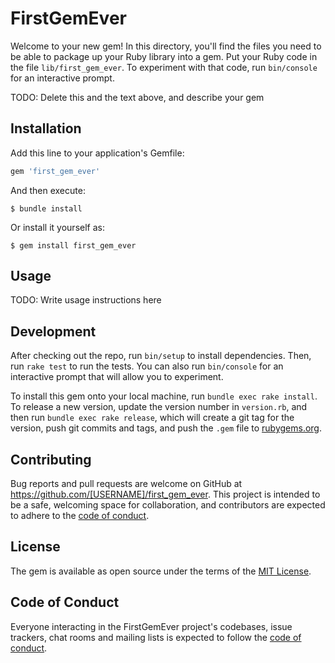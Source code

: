 # FirstGemEver

Welcome to your new gem! In this directory, you'll find the files you need to be able to package up your Ruby library into a gem. Put your Ruby code in the file `lib/first_gem_ever`. To experiment with that code, run `bin/console` for an interactive prompt.

TODO: Delete this and the text above, and describe your gem

## Installation

Add this line to your application's Gemfile:

```ruby
gem 'first_gem_ever'
```

And then execute:

    $ bundle install

Or install it yourself as:

    $ gem install first_gem_ever

## Usage

TODO: Write usage instructions here

## Development

After checking out the repo, run `bin/setup` to install dependencies. Then, run `rake test` to run the tests. You can also run `bin/console` for an interactive prompt that will allow you to experiment.

To install this gem onto your local machine, run `bundle exec rake install`. To release a new version, update the version number in `version.rb`, and then run `bundle exec rake release`, which will create a git tag for the version, push git commits and tags, and push the `.gem` file to [rubygems.org](https://rubygems.org).

## Contributing

Bug reports and pull requests are welcome on GitHub at https://github.com/[USERNAME]/first_gem_ever. This project is intended to be a safe, welcoming space for collaboration, and contributors are expected to adhere to the [code of conduct](https://github.com/[USERNAME]/first_gem_ever/blob/master/CODE_OF_CONDUCT.md).


## License

The gem is available as open source under the terms of the [MIT License](https://opensource.org/licenses/MIT).

## Code of Conduct

Everyone interacting in the FirstGemEver project's codebases, issue trackers, chat rooms and mailing lists is expected to follow the [code of conduct](https://github.com/[USERNAME]/first_gem_ever/blob/master/CODE_OF_CONDUCT.md).
